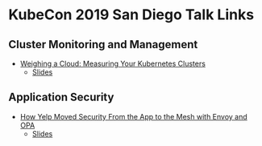 # KubeCon 2019 San Diego Talk Links
## Cluster Monitoring and Management
- [Weighing a Cloud: Measuring Your Kubernetes Clusters](https://www.youtube.com/watch?v=BknenxQ_NLQ&list=PLj6h78yzYM2NDs-iu8WU5fMxINxHXlien&index=73&t=0s)
  - [Slides](https://static.sched.com/hosted_files/kccncna19/95/Weighing%20a%20Cloud%3A%20Measuring%20Your%20Kubernetes%20Clusters.pdf)
## Application Security
- [How Yelp Moved Security From the App to the Mesh with Envoy and OPA](https://www.youtube.com/watch?v=Z6aN3Smt-9M&list=PLj6h78yzYM2NDs-iu8WU5fMxINxHXlien&index=246&t=0s)
  - [Slides](https://static.sched.com/hosted_files/kccncna19/c4/kubecon_2019_how_yelp_moved_security_from_the_app_to_the_mesh_with_envoy_and_opa.pdf)